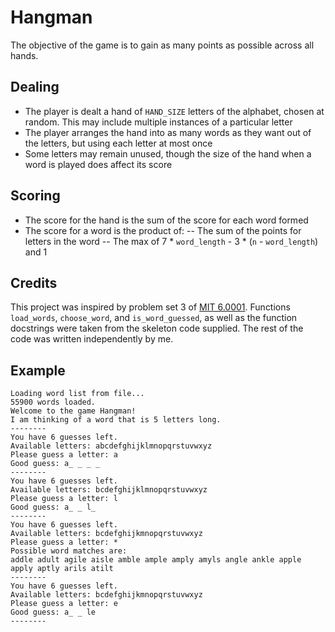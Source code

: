 # Hangman
The objective of the game is to gain as many points as possible across all hands.
## Dealing
- The player is dealt a hand of `HAND_SIZE` letters of the alphabet, chosen at random. This may include multiple instances of a particular letter
- The player arranges the hand into as many words as they want out of the letters, but using each letter at most once
- Some letters may remain unused, though the size of the hand when a word is played does affect its score
## Scoring
- The score for the hand is the sum of the score for each word formed
- The score for a word is the product of:
-- The sum of the points for letters in the word
-- The max of 7 * `word_length` - 3 * (`n` - `word_length`) and 1

## Credits
This project was inspired by problem set 3 of [MIT 6.0001](https://ocw.mit.edu/courses/electrical-engineering-and-computer-science/6-0001-introduction-to-computer-science-and-programming-in-python-fall-2016/). Functions `load_words`, `choose_word`, and `is_word_guessed`, as well as the function docstrings were taken from the skeleton code supplied. The rest of the code was written independently by me.
## Example
```
Loading word list from file...
55900 words loaded.
Welcome to the game Hangman!
I am thinking of a word that is 5 letters long.
--------
You have 6 guesses left.
Available letters: abcdefghijklmnopqrstuvwxyz
Please guess a letter: a
Good guess: a_ _ _ _
--------
You have 6 guesses left.
Available letters: bcdefghijklmnopqrstuvwxyz
Please guess a letter: l
Good guess: a_ _ l_
--------
You have 6 guesses left.
Available letters: bcdefghijkmnopqrstuvwxyz
Please guess a letter: *
Possible word matches are:
addle adult agile aisle amble ample amply amyls angle ankle apple apply aptly arils atilt
--------
You have 6 guesses left.
Available letters: bcdefghijkmnopqrstuvwxyz
Please guess a letter: e
Good guess: a_ _ le
--------
```
